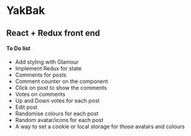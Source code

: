 # YakBak

## React + Redux front end

#### To Do list

- Add styling with Glamour
- Implement Redux for state
- Comments for posts
- Comment counter on the component
- Click on post to show the comments
- Votes on comments
- Up and Down votes for each post
- Edit post
- Randomise colours for each post
- Random avatar/icons for each post
- A way to set a cookie or local storage for those avatars and colours
